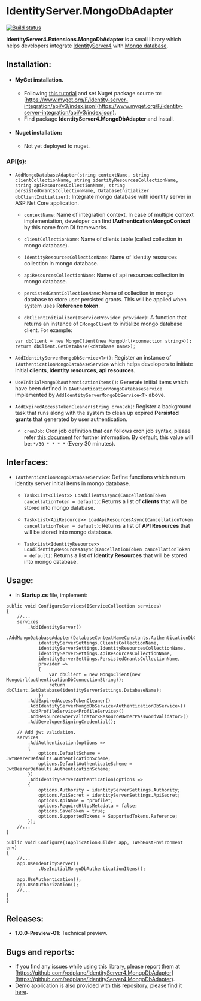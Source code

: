 # IdentityServer.MongoDbAdapter

[![Build status](https://ci.appveyor.com/api/projects/status/lmq51jpnkjklv09g?svg=true)](https://ci.appveyor.com/project/redplane/identityserver4-mongodbadapter)

**IdentityServer4.Extensions.MongoDbAdapter** is a small library which helps developers integrate [IdentityServer4](http://docs.identityserver.io/en/latest/) with [Mongo database](https://www.mongodb.com/).

## Installation:
- #### MyGet installation.
  - Following [this tutorial](https://docs.myget.org/docs/walkthrough/getting-started-with-nuget) and set Nuget package source to: [https://www.myget.org/F/identity-server-integration/api/v3/index.json](https://www.myget.org/F/identity-server-integration/api/v3/index.json).
  - Find package **IdentityServer4.MongoDbAdapter** and install.

- #### Nuget installation:
    - Not yet deployed to nuget.

### API(s):

-  `AddMongoDatabaseAdapter(string contextName, string clientCollectionName, string identityResourcesCollectionName, string apiResourcesCollectionName, string persistedGrantsCollectionName, DatabaseInitializer dbClientInitializer)`: Integrate mongo database with identity server in ASP.Net Core application.
    - `contextName`: Name of integration context. In case of multiple context implementation, developer can find **IAuthenticationMongoContext** by this name from DI frameworks.
    
    - `clientCollectionName`: Name of clients table (called collection in mongo database).
    
    - `identityResourcesCollectionName`: Name of identity resources collection in mongo database.
    
    - `apiResourcesCollectionName`: Name of api resources collection in mongo database.
    
    - `persistedGrantCollectionName`: Name of collection in mongo database to store user persisted grants. This will be applied when system uses **Reference token**.
    
    - `dbClientInitializer(IServiceProvider provider)`: A function that returns an instance of `IMongoClient` to initialize mongo database client. For example:
    ```
    var dbClient = new MongoClient(new MongoUrl(<connection string>));
    return dbClient.GetDatabase(<database name>);
    ```

- `AddIdentityServerMongoDbService<T>()`: Register an instance of `IAuthenticationMongoDatabaseService` which helps developers to initiate initial **clients**, **identity resources**, **api resources**.

- `UseInitialMongoDbAuthenticationItems()`: Generate initial items which have been defined in `IAuthenticationMongoDatabaseService` implemented by `AddIdentityServerMongoDbService<T>` above.

- `AddExpiredAccessTokenCleaner(string cronJob)`: Register a background task that runs along with the system to clean up expired **Persisted grants** that generated by user authentication.
    - `cronJob`: Cron job definition that can follows cron job syntax, please refer [this document]() for further information. By default, this value will be: `*/30 * * * *` (Every 30 minutes).

## Interfaces:
- `IAuthenticationMongoDatabaseService`: Define functions which return identity server initial items in mongo database.
    - `Task<List<Client>> LoadClientsAsync(CancellationToken cancellationToken = default)`: Returns a list of **clients** that will be stored into mongo database.
    
    - `Task<List<ApiResource>> LoadApiResourcesAsync(CancellationToken cancellationToken = default)`: Returns a list of **API Resources** that will be stored into mongo database.
    
    - `Task<List<IdentityResource>> LoadIdentityResourcesAsync(CancellationToken cancellationToken = default)`: Returns a list of **Identity Resources** that will be stored into mongo database.

## Usage:

- In **Startup.cs** file, implement:

```
public void ConfigureServices(IServiceCollection services)
{
    //...
    services
        .AddIdentityServer()
        .AddMongoDatabaseAdapter(DatabaseContextNameConstants.AuthenticationDbContext,
            identityServerSettings.ClientsCollectionName,
            identityServerSettings.IdentityResourcesCollectionName,
            identityServerSettings.ApiResourcesCollectionName,
            identityServerSettings.PersistedGrantsCollectionName,
            provider =>
            {
                var dbClient = new MongoClient(new MongoUrl(authenticationDbConnectionString));
                return dbClient.GetDatabase(identityServerSettings.DatabaseName);
            })
        .AddExpiredAccessTokenCleaner()
        .AddIdentityServerMongoDbService<AuthenticationDbService>()
        .AddProfileService<ProfileService>()
        .AddResourceOwnerValidator<ResourceOwnerPasswordValidator>()
        .AddDeveloperSigningCredential();
        
    // Add jwt validation.
    services
        .AddAuthentication(options =>
        {
            options.DefaultScheme = JwtBearerDefaults.AuthenticationScheme;
            options.DefaultAuthenticateScheme = JwtBearerDefaults.AuthenticationScheme;
        })
        .AddIdentityServerAuthentication(options =>
        {
            options.Authority = identityServerSettings.Authority;
            options.ApiSecret = identityServerSettings.ApiSecret;
            options.ApiName = "profile";
            options.RequireHttpsMetadata = false;
            options.SaveToken = true;
            options.SupportedTokens = SupportedTokens.Reference;
        });
    //...
}

public void Configure(IApplicationBuilder app, IWebHostEnvironment env)
{
    //...
    app.UseIdentityServer()
            .UseInitialMongoDbAuthenticationItems();

    app.UseAuthentication();
    app.UseAuthorization();
    //...
}
}
```

## Releases:
- **1.0.0-Preview-01**: Technical preview.

## Bugs and reports:
- If you find any issues while using this library, please report them at [https://github.com/redplane/IdentityServer4.MongoDbAdapter](https://github.com/redplane/IdentityServer4.MongoDbAdapter).
- Demo application is also provided with this repository, please find it [here](https://github.com/redplane/IdentityServer4.MongoDbAdapter/tree/master/IdentityServer4.MongoDbAdapter.Demo).
